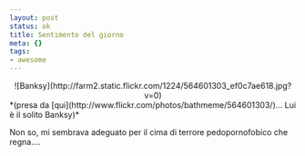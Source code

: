 ```yaml
--- 
layout: post
status: ok
title: Sentimento del giorno
meta: {}
tags: 
- awesome
---
```

<center>
![Banksy](http://farm2.static.flickr.com/1224/564601303_ef0c7ae618.jpg?v=0)  
</center>  
*(presa da [qui](http://www.flickr.com/photos/bathmeme/564601303/)... Lui è il solito Banksy)*
  
Non so, mi sembrava adeguato per il cima di terrore pedopornofobico che regna....  
  
 
